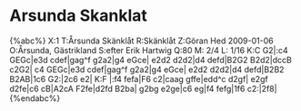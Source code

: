 # Arsunda Skanklat

{%abc%}
X:1
T:Årsunda Skänklåt
R:Skänklåt
Z:Göran Hed 2009-01-06
O:Årsunda, Gästrikland
S:efter Erik Hartwig
Q:80
M: 2/4
L: 1/16
K:C 
G2|:c4 GEGc|e3d cdef|gag^f g2a2|g4 eGce|
e2d2 d2d2|d4 defd|B2G2 B2d2|dccB c2G2|
c4 GEGc|e3d cdef|gag^f g2a2|g4 eGce|
e2d2 d2d2|d4 defd|B2B2 B2AB|1c6 G2:|2c6 e2|
K:F
|:f4 fefa|F6 c2|caag gffe|edd^c d2gf|
e2gf d2fe|c6 cB|A2cA F2fe|d2fd B2ba|
g2bg e2ge|c6 eg|f4 fefg|1f6 c2:|2f8|
{%endabc%}

